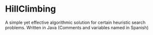 # HillClimbing
A simple yet effective algorithmic solution for certain heuristic search problems.
Written in Java (Comments and variables named in Spanish)
